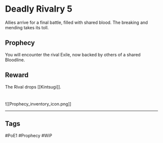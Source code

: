 # Deadly Rivalry 5
Allies arrive for a final battle, filled with shared blood. The breaking and mending takes its toll.
## Prophecy
You will encounter the rival Exile, now backed by others of a shared Bloodline.
## Reward
The Rival drops [[Kintsugi]].

#
![[Prophecy_inventory_icon.png]]

---
## Tags
#PoE1 
#Prophecy
#WiP 